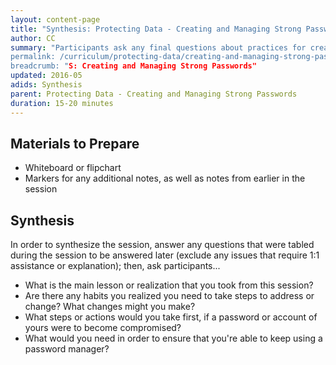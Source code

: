 ```yaml
---
layout: content-page
title: "Synthesis: Protecting Data - Creating and Managing Strong Passwords"
author: CC
summary: "Participants ask any final questions about practices for creating and managing strong passwords, and trainers review with participants what they have learned and how they can put these techniques into practice.
permalink: /curriculum/protecting-data/creating-and-managing-strong-passwords/synthesis/synthesis-creating-and-managing-strong-passwords
breadcrumb: "S: Creating and Managing Strong Passwords"
updated: 2016-05
adids: Synthesis
parent: Protecting Data - Creating and Managing Strong Passwords
duration: 15-20 minutes
---
```


## Materials to Prepare
- Whiteboard or flipchart
- Markers for any additional notes, as well as notes from earlier in the session

## Synthesis
In order to synthesize the session, answer any questions that were tabled during the session to be answered later (exclude any issues that require 1:1 assistance or explanation); then, ask participants...
- What is the main lesson or realization that you took from this session?
- Are there any habits you realized you need to take steps to address or change? What changes might you make?
- What steps or actions would you take first, if a password or account of yours were to become compromised?
- What would you need in order to ensure that you're able to keep using a password manager?

